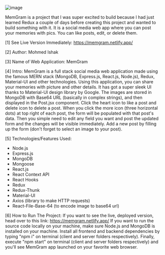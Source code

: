 ![image](https://user-images.githubusercontent.com/52876913/113041322-6643b000-91cc-11eb-898e-ded29e2f80f5.png)

MemGram is a project that I was super excited to build because I had just learned Redux a couple of days before creating this project and wanted to build something with it.
It is a social media web app where you can post your memories with pics. You can like posts, edit, or delete them.

[1] See Live Version Immediately: https://memgram.netlify.app/

[2] Author: Mohmed Ishak

[3] Name of Web Application: MemGram

[4] Intro: MemGram is a full stack social media web application made using the famous MERN stack (MongoDB, Express.js, React.js, Node.js), Redux, Material-UI and other technologies. Using this application, you can share your memories with picture and other details. It has got a super sleek UI thanks to Material-UI design library by Google. The images are stored in MongoDB with Base64 URL (basically in complex strings), and then displayed in the Post.jsx component. Click the heart icon to like a post and delete icon to delete a post. When you click the more icon (three horizontal dots) at top right of each post, the form will be populated with that post's data. Then you simple need to edit any field you want and post the updated form and the changes will be visible immediately. Add a new post by filling up the form (don't forget to select an image to your post).  

[5] Technologies/Features Used:
* Node.js
* Express.js
* MongoDB
* Mongoose
* React.js
* React Context API
* React Hooks
* Redux
* Redux-Thunk
* Material-UI
* Axios (library to make HTTP requests)
* React-File-Base-64 (to encode image to base64 url)

[6] How to Run The Project: If you want to see the live, deployed version, head over to this link: https://memgram.netlify.app/ If you want to run the source code locally on your machine, make sure Node.js and MongoDB is installed on your machine. Install all frontend and backend dependencies by typing "npm i" on terminal (client and server folders respectively). Finally, execute "npm start" on terminal (client and server folders respectively) and you'll see MemGram app launched on your favorite web browser.
